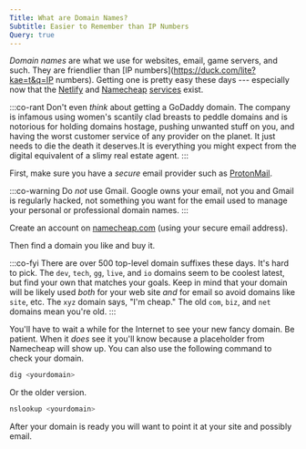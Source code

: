 ```yaml
---
Title: What are Domain Names?
Subtitle: Easier to Remember than IP Numbers
Query: true
---
```


*Domain names* are what we use for websites, email, game servers, and such. They are friendlier than [IP numbers](https://duck.com/lite?kae=t&q=IP numbers). Getting one is pretty easy these days --- especially now that the [Netlify](/services/netlify/) and [Namecheap](https://namecheap.com) [services](/services/) exist.

:::co-rant
Don't even *think* about getting a GoDaddy domain. The company is infamous using women's scantily clad breasts to peddle domains and is notorious for holding domains hostage, pushing unwanted stuff on you, and having the worst customer service of any provider on the planet. It just needs to die the death it deserves.It is everything you might expect from the digital equivalent of a slimy real estate agent.
:::

First, make sure you have a *secure* email provider such as [ProtonMail](https://duck.com/lite?kae=t&q=ProtonMail). 

:::co-warning
Do *not* use Gmail. Google owns your email, not you and Gmail is regularly hacked, not something you want for the email used to manage your personal or professional domain names.
:::

Create an account on [namecheap.com](https://namecheap.com) (using your secure email address).

Then find a domain you like and buy it.

:::co-fyi
There are over 500 top-level domain suffixes these days. It's hard to pick. The `dev`, `tech`, `gg`, `live`, and `io` domains seem to be coolest latest, but find your own that matches your goals. Keep in mind that your domain will be likely used *both* for your web site *and* for email so avoid domains like `site`, etc. The `xyz` domain says, "I'm cheap." The old `com`, `biz`, and `net` domains mean you're old.
:::

You'll have to wait a while for the Internet to see your new fancy domain. Be patient. When it *does* see it you'll know because a placeholder from Namecheap will show up. You can also use the following command to check your domain.

```sh
dig <yourdomain>
```

Or the older version.

```sh
nslookup <yourdomain>
```

After your domain is ready you will want to point it at your site and possibly email.
